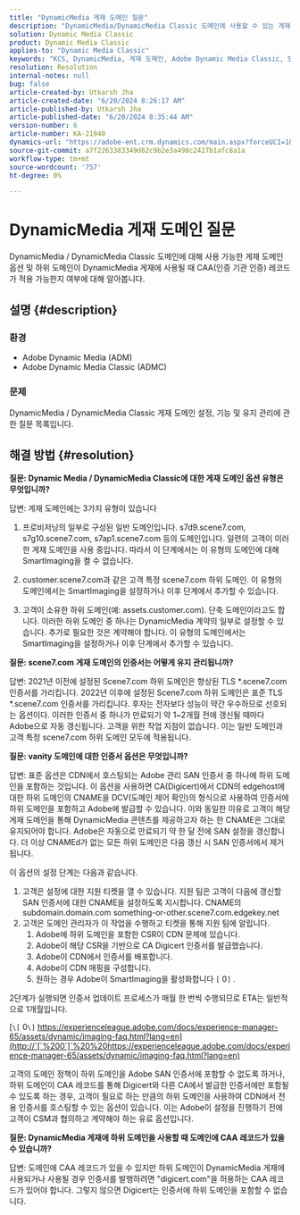 ```yaml
---
title: "DynamicMedia 게재 도메인 질문"
description: "DynamicMedia/DynamicMedia Classic 도메인에 사용할 수 있는 게재 도메인 옵션에 대해 알아봅니다."
solution: Dynamic Media Classic
product: Dynamic Media Classic
applies-to: "Dynamic Media Classic"
keywords: "KCS, DynamicMedia, 게재 도메인, Adobe Dynamic Media Classic, Scene7, FAQ, Dynamic Media Adobe"
resolution: Resolution
internal-notes: null
bug: false
article-created-by: Utkarsh Jha
article-created-date: "6/20/2024 8:26:17 AM"
article-published-by: Utkarsh Jha
article-published-date: "6/20/2024 8:35:44 AM"
version-number: 6
article-number: KA-21940
dynamics-url: "https://adobe-ent.crm.dynamics.com/main.aspx?forceUCI=1&pagetype=entityrecord&etn=knowledgearticle&id=ffd35fbe-de2e-ef11-840a-00224809e160"
source-git-commit: a7f2263383349d62c9b2e3a498c2427b1afc8a1a
workflow-type: tm+mt
source-wordcount: '757'
ht-degree: 0%

---
```


# DynamicMedia 게재 도메인 질문


DynamicMedia / DynamicMedia Classic 도메인에 대해 사용 가능한 게재 도메인 옵션 및 하위 도메인이 DynamicMedia 게재에 사용될 때 CAA(인증 기관 인증) 레코드가 적용 가능한지 여부에 대해 알아봅니다.

## 설명 {#description}


### <b>환경</b>

- Adobe Dynamic Media (ADM)
- Adobe Dynamic Media Classic (ADMC)


### <b>문제</b>

DynamicMedia / DynamicMedia Classic 게재 도메인 설정, 기능 및 유지 관리에 관한 질문 목록입니다.


## 해결 방법 {#resolution}


<b>질문: Dynamic Media / DynamicMedia Classic에 대한 게재 도메인 옵션 유형은 무엇입니까?</b>

답변: 게재 도메인에는 3가지 유형이 있습니다

1) 프로비저닝의 일부로 구성된 일반 도메인입니다. s7d9.scene7.com, s7g10.scene7.com, s7ap1.scene7.com 등의 도메인입니다.
일련의 고객이 이러한 게재 도메인을 사용 중입니다. 따라서 이 단계에서는 이 유형의 도메인에 대해 SmartImaging을 켤 수 없습니다.

2) customer.scene7.com과 같은 고객 특정 scene7.com 하위 도메인. 이 유형의 도메인에서는 SmartImaging을 설정하거나 이후 단계에서 추가할 수 있습니다.

3) 고객이 소유한 하위 도메인(예: assets.customer.com). 단축 도메인이라고도 합니다. 이러한 하위 도메인 중 하나는 DynamicMedia 계약의 일부로 설정할 수 있습니다. 추가로 필요한 것은 계약해야 합니다. 이 유형의 도메인에서는 SmartImaging을 설정하거나 이후 단계에서 추가할 수 있습니다.

<b>질문: scene7.com 게재 도메인의 인증서는 어떻게 유지 관리됩니까?</b>

답변: 2021년 이전에 설정된 Scene7.com 하위 도메인은 향상된 TLS \*.scene7.com 인증서를 가리킵니다. 2022년 이후에 설정된 Scene7.com 하위 도메인은 표준 TLS \*.scene7.com 인증서를 가리킵니다. 후자는 전자보다 성능이 약간 우수하므로 선호되는 옵션이다. 이러한 인증서 중 하나가 만료되기 약 1~2개월 전에 갱신될 때마다 Adobe으로 자동 갱신됩니다. 고객을 위한 작업 지점이 없습니다. 이는 일반 도메인과 고객 특정 scene7.com 하위 도메인 모두에 적용됩니다.

<b>질문: vanity 도메인에 대한 인증서 옵션은 무엇입니까?</b>

답변: 표준 옵션은 CDN에서 호스팅되는 Adobe 관리 SAN 인증서 중 하나에 하위 도메인을 포함하는 것입니다. 이 옵션을 사용하면 CA(Digicert)에서 CDN의 edgehost에 대한 하위 도메인의 CNAME을 DCV(도메인 제어 확인)의 형식으로 사용하여 인증서에 하위 도메인을 포함하고 Adobe에 발급할 수 있습니다. 이와 동일한 이유로 고객이 해당 게재 도메인을 통해 DynamicMedia 콘텐츠를 제공하고자 하는 한 CNAME은 그대로 유지되어야 합니다. Adobe은 자동으로 만료되기 약 한 달 전에 SAN 설정을 갱신합니다. 더 이상 CNAMEd가 없는 모든 하위 도메인은 다음 갱신 시 SAN 인증서에서 제거됩니다.

이 옵션의 설정 단계는 다음과 같습니다.

1. 고객은 설정에 대한 지원 티켓을 열 수 있습니다.    지원 팀은 고객이 다음에 갱신할 SAN 인증서에 대한 CNAME을 설정하도록 지시합니다.
CNAME의 subdomain.domain.com something-or-other.scene7.com.edgekey.net
2. 고객은 도메인 관리자가 이 작업을 수행하고 티켓을 통해 지원 팀에 알립니다.
   1. Adobe에 하위 도메인을 포함한 CSR이 CDN 문제에 있습니다.
   2. Adobe이 해당 CSR을 기반으로 CA Digicert 인증서를 발급했습니다.
   3. Adobe이 CDN에서 인증서를 배포합니다.
   4. Adobe이 CDN 매핑을 구성합니다.
   5. 원하는 경우 Adobe이 SmartImaging을 활성화합니다 `[` 0`]` .


2단계가 실행되면 인증서 업데이트 프로세스가 매월 한 번씩 수행되므로 ETA는 일반적으로 1개월입니다.

[`\[` 0`\]`  https://experienceleague.adobe.com/docs/experience-manager-65/assets/dynamic/imaging-faq.html?lang=en](http://`[`%200`]`%20%20https://experienceleague.adobe.com/docs/experience-manager-65/assets/dynamic/imaging-faq.html?lang=en)

고객의 도메인 정책이 하위 도메인을 Adobe SAN 인증서에 포함할 수 없도록 하거나, 하위 도메인이 CAA 레코드를 통해 Digicert와 다른 CA에서 발급한 인증서에만 포함될 수 있도록 하는 경우, 고객이 필요로 하는 만큼의 하위 도메인을 사용하여 CDN에서 전용 인증서를 호스팅할 수 있는 옵션이 있습니다. 이는 Adobe이 설정을 진행하기 전에 고객이 CSM과 협의하고 계약해야 하는 유료 옵션입니다.

<b>질문: DynamicMedia 게재에 하위 도메인을 사용할 때 도메인에 CAA 레코드가 있을 수 있습니까?</b>

답변: 도메인에 CAA 레코드가 있을 수 있지만 하위 도메인이 DynamicMedia 게재에 사용되거나 사용될 경우 인증서를 발행하려면 &quot;digicert.com&quot;을 허용하는 CAA 레코드가 있어야 합니다. 그렇지 않으면 Digicert는 인증서에 하위 도메인을 포함할 수 없습니다.
